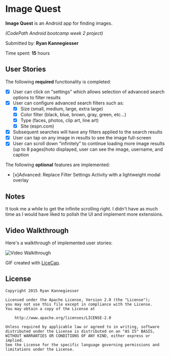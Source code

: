 # Image Quest

**Image Quest** is an Android app for finding images.

*(CodePath Android bootcamp week 2 project)*

Submitted by: **Ryan Kannegiesser**

Time spent: **15** hours

## User Stories

The following **required** functionality is completed:

* [x] User can click on "settings" which allows selection of advanced search options to filter results
* [x] User can configure advanced search filters such as:
   * [x] Size (small, medium, large, extra large)
   * [x] Color filter (black, blue, brown, gray, green, etc...)
   * [x] Type (faces, photos, clip art, line art)
   * [x] Site (espn.com)
* [x] Subsequent searches will have any filters applied to the search results
* [x] User can tap on any image in results to see the image full-screen
* [x] User can scroll down “infinitely” to continue loading more image results (up to 8 pages)hoto displayed, user can see the image, username, and caption

The following **optional** features are implemented:

* [x]Advanced: Replace Filter Settings Activity with a lightweight modal overlay

## Notes

It took me a while to get the infinite scrolling right. I didn't have as much time as I would have
liked to polish the UI and implement more extensions.

## Video Walkthrough

Here's a walkthrough of implemented user stories:

<img src='http://i.imgur.com/5aKbxEt.gif' title='Video Walkthrough' width='' alt='Video Walkthrough' />

GIF created with [LiceCap](http://www.cockos.com/licecap/).

## License

    Copyright 2015 Ryan Kannegiesser

    Licensed under the Apache License, Version 2.0 (the "License");
    you may not use this file except in compliance with the License.
    You may obtain a copy of the License at

        http://www.apache.org/licenses/LICENSE-2.0

    Unless required by applicable law or agreed to in writing, software
    distributed under the License is distributed on an "AS IS" BASIS,
    WITHOUT WARRANTIES OR CONDITIONS OF ANY KIND, either express or implied.
    See the License for the specific language governing permissions and
    limitations under the License.
